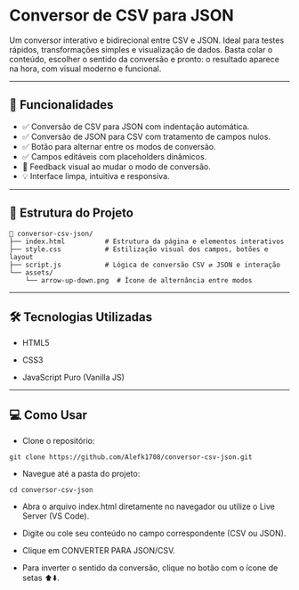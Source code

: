 # Conversor de CSV para JSON

Um conversor interativo e bidirecional entre CSV e JSON. Ideal para testes rápidos, transformações simples e visualização de dados. Basta colar o conteúdo, escolher o sentido da conversão e pronto: o resultado aparece na hora, com visual moderno e funcional.

---

## 🚀 Funcionalidades

- ✅ Conversão de CSV para JSON com indentação automática.
- ✅ Conversão de JSON para CSV com tratamento de campos nulos.
- ✅ Botão para alternar entre os modos de conversão.
- ✅ Campos editáveis com placeholders dinâmicos.
- 🌟 Feedback visual ao mudar o modo de conversão.
- 💡 Interface limpa, intuitiva e responsiva.

---

## 📂 Estrutura do Projeto

```plaintext
📁 conversor-csv-json/
├── index.html          # Estrutura da página e elementos interativos
├── style.css           # Estilização visual dos campos, botões e layout
├── script.js           # Lógica de conversão CSV ⇄ JSON e interação
└── assets/
    └── arrow-up-down.png  # Ícone de alternância entre modos
```

---

## 🛠️ Tecnologias Utilizadas

- HTML5

- CSS3

- JavaScript Puro (Vanilla JS)

---

## 💻 Como Usar

- Clone o repositório:

```
git clone https://github.com/Alefk1708/conversor-csv-json.git
```

- Navegue até a pasta do projeto:

```
cd conversor-csv-json
```

- Abra o arquivo index.html diretamente no navegador ou utilize o Live Server (VS Code).

- Digite ou cole seu conteúdo no campo correspondente (CSV ou JSON).

- Clique em CONVERTER PARA JSON/CSV.

- Para inverter o sentido da conversão, clique no botão com o ícone de setas ⬆️⬇️.
